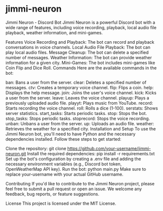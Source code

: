 # jimmi-neuron


Jimmi Neuron - Discord Bot
Jimmi Neuron is a powerful Discord bot with a wide range of features, including voice recording, playback, local audio file playback, weather information, and mini-games.

Features
Voice Recording and Playback: The bot can record and playback conversations in voice channels.
Local Audio File Playback: The bot can play local audio files.
Message Cleanup: The bot can delete a specified number of messages.
Weather Information: The bot can provide weather information for a given city.
Mini-Games: The bot includes mini-games like Coin Flip and Dice Roll.
Commands
Here are the available commands in the bot:

ban: Bans a user from the server.
clear: Deletes a specified number of messages.
ctv: Creates a temporary voice channel.
flip: Flips a coin.
help: Displays the help message.
join: Joins the user's voice channel.
kick: Kicks a user from the server.
leave: Leaves the voice channel.
playup: Plays a previously uploaded audio file.
playyt: Plays music from YouTube.
record: Starts recording the voice channel.
roll: Rolls a dice (1-100).
serstats: Shows server statistics.
start_tasks: Starts periodic tasks.
stop: Stops the bot.
stop_tasks: Stops periodic tasks.
stoprecord: Stops the voice recording.
unban: Unbans a user from the server.
up: Uploads an audio file.
weather: Retrieves the weather for a specified city.
Installation and Setup
To use the Jimmi Neuron bot, you'll need to have Python and the necessary dependencies installed. Follow these steps to get started:

Clone the repository: git clone https://github.com/your-username/jimmi-neuron.git
Install the required dependencies: pip install -r requirements.txt
Set up the bot's configuration by creating a .env file and adding the necessary environment variables (e.g., Discord bot token, OpenWeatherMap API key).
Run the bot: python main.py
Make sure to replace your-username with your actual GitHub username.

Contributing
If you'd like to contribute to the Jimmi Neuron project, please feel free to submit a pull request or open an issue. We welcome any feedback, bug reports, or feature suggestions.

License
This project is licensed under the MIT License.